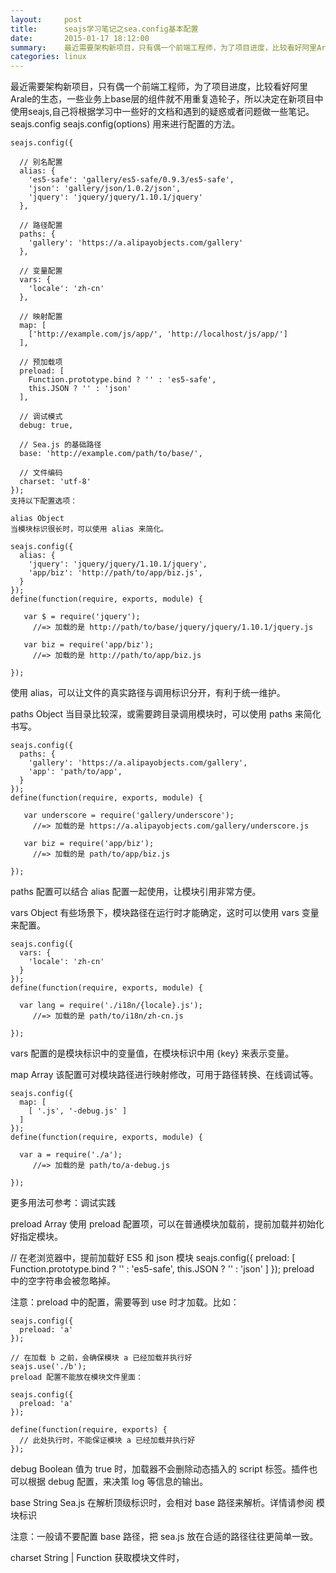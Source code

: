 ```yaml
---
layout:     post
title:      seajs学习笔记之sea.config基本配置
date:       2015-01-17 18:12:00
summary:    最近需要架构新项目，只有偶一个前端工程师，为了项目进度，比较看好阿里Arale的生态，一些业务上base层的组件就不用重复造轮子，所以决定在新项目中使用seajs,自己将根据学习中一些好的文档和遇到的疑惑或者问题做一些笔记。
categories: linux
---
```



最近需要架构新项目，只有偶一个前端工程师，为了项目进度，比较看好阿里Arale的生态，一些业务上base层的组件就不用重复造轮子，所以决定在新项目中使用seajs,自己将根据学习中一些好的文档和遇到的疑惑或者问题做一些笔记。
seajs.config seajs.config(options)
用来进行配置的方法。

    seajs.config({
    
      // 别名配置
      alias: {
        'es5-safe': 'gallery/es5-safe/0.9.3/es5-safe',
        'json': 'gallery/json/1.0.2/json',
        'jquery': 'jquery/jquery/1.10.1/jquery'
      },
    
      // 路径配置
      paths: {
        'gallery': 'https://a.alipayobjects.com/gallery'
      },
    
      // 变量配置
      vars: {
        'locale': 'zh-cn'
      },
    
      // 映射配置
      map: [
        ['http://example.com/js/app/', 'http://localhost/js/app/']
      ],
    
      // 预加载项
      preload: [
        Function.prototype.bind ? '' : 'es5-safe',
        this.JSON ? '' : 'json'
      ],
    
      // 调试模式
      debug: true,
    
      // Sea.js 的基础路径
      base: 'http://example.com/path/to/base/',
    
      // 文件编码
      charset: 'utf-8'
    });
    支持以下配置选项：
    
    alias Object
    当模块标识很长时，可以使用 alias 来简化。
    
    seajs.config({
      alias: {
        'jquery': 'jquery/jquery/1.10.1/jquery',
        'app/biz': 'http://path/to/app/biz.js',
      }
    });
    define(function(require, exports, module) {
    
       var $ = require('jquery');
         //=> 加载的是 http://path/to/base/jquery/jquery/1.10.1/jquery.js
    
       var biz = require('app/biz');
         //=> 加载的是 http://path/to/app/biz.js
    
    });
使用 alias，可以让文件的真实路径与调用标识分开，有利于统一维护。

paths Object
当目录比较深，或需要跨目录调用模块时，可以使用 paths 来简化书写。

    seajs.config({
      paths: {
        'gallery': 'https://a.alipayobjects.com/gallery',
        'app': 'path/to/app',
      }
    });
    define(function(require, exports, module) {
    
       var underscore = require('gallery/underscore');
         //=> 加载的是 https://a.alipayobjects.com/gallery/underscore.js
    
       var biz = require('app/biz');
         //=> 加载的是 path/to/app/biz.js
    
    });
paths 配置可以结合 alias 配置一起使用，让模块引用非常方便。

vars Object
有些场景下，模块路径在运行时才能确定，这时可以使用 vars 变量来配置。

    seajs.config({
      vars: {
        'locale': 'zh-cn'
      }
    });
    define(function(require, exports, module) {
    
      var lang = require('./i18n/{locale}.js');
         //=> 加载的是 path/to/i18n/zh-cn.js
    
    });
vars 配置的是模块标识中的变量值，在模块标识中用 {key} 来表示变量。

map Array
该配置可对模块路径进行映射修改，可用于路径转换、在线调试等。

    seajs.config({
      map: [
        [ '.js', '-debug.js' ]
      ]
    });
    define(function(require, exports, module) {
    
      var a = require('./a');
         //=> 加载的是 path/to/a-debug.js
    
    });
更多用法可参考：调试实践

preload Array
使用 preload 配置项，可以在普通模块加载前，提前加载并初始化好指定模块。

// 在老浏览器中，提前加载好 ES5 和 json 模块
    seajs.config({
      preload: [
        Function.prototype.bind ? '' : 'es5-safe',
        this.JSON ? '' : 'json'
      ]
    });
preload 中的空字符串会被忽略掉。

注意：preload 中的配置，需要等到 use 时才加载。比如：

    seajs.config({
      preload: 'a'
    });
    
    // 在加载 b 之前，会确保模块 a 已经加载并执行好
    seajs.use('./b');
    preload 配置不能放在模块文件里面：
    
    seajs.config({
      preload: 'a'
    });
    
    define(function(require, exports) {
      // 此处执行时，不能保证模块 a 已经加载并执行好
    });
debug Boolean
值为 true 时，加载器不会删除动态插入的 script 标签。插件也可以根据 debug 配置，来决策 log 等信息的输出。

base String
Sea.js 在解析顶级标识时，会相对 base 路径来解析。详情请参阅 模块标识

注意：一般请不要配置 base 路径，把 sea.js 放在合适的路径往往更简单一致。

charset String | Function
获取模块文件时，<script> 或 <link> 标签的 charset 属性。 默认是 utf-8

charset 还可以是一个函数：

    seajs.config({
      charset: function(url) {
    
        // xxx 目录下的文件用 gbk 编码加载
        if (url.indexOf('http://example.com/js/xxx') === 0) {
          return 'gbk';
        }
    
        // 其他文件用 utf-8 编码
        return 'utf-8';
    
      }
    });
提示
多次配置自动合并
seajs.config 可以多次运行，每次运行时，会对配置项进行合并操作：

    seajs.config({
      alias: {
        'jquery': 'path/to/jquery.js',
        'a': 'path/to/a.js'
      },
      preload: ['seajs-text']
    });
    seajs.config({
      alias: {
        'underscore': 'path/to/underscore.js',
        'a': 'path/to/biz/a.js'
      },
      preload: ['seajs-combo']
    });
    上面两处 config 运行的结果是：
    
     alias = {
       'jquery': 'path/to/jquery.js',
       'underscore': 'path/to/underscore.js',
       'a': 'path/to/biz/a.js'
     };
    
     preload = ['seajs-text', 'seajs-combo'];
即：config 会自动合并不存在的项，对存在的项则进行覆盖。

插件的配置
插件可以给 Sea.js 添加配置项，请查看具体插件了解相关配置。

配置文件
配置可以直接写在 html 页面上，也可以独立出来成为一个文件。

    config.js
    
    seajs.config({
      ...
    });
独立成一个文件时，一般通过 script 标签在页面中同步引入。

常用的配置项是 alias、paths、base，其他配置项有需要时，来查查文档就会用了。

